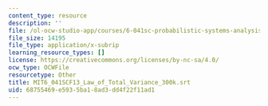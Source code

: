 ```yaml
---
content_type: resource
description: ''
file: /ol-ocw-studio-app/courses/6-041sc-probabilistic-systems-analysis-and-applied-probability-fall-2013/68755469e5935ba18ad3dd4f22f11ad1_MIT6_041SCF13_Law_of_Total_Variance_300k.vtt
file_size: 14195
file_type: application/x-subrip
learning_resource_types: []
license: https://creativecommons.org/licenses/by-nc-sa/4.0/
ocw_type: OCWFile
resourcetype: Other
title: MIT6_041SCF13_Law_of_Total_Variance_300k.srt
uid: 68755469-e593-5ba1-8ad3-dd4f22f11ad1
---
```

